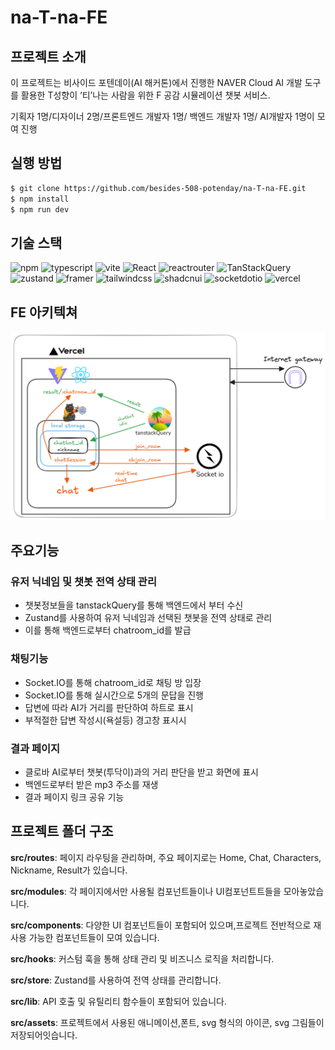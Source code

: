 # na-T-na-FE

## 프로젝트 소개

이 프로젝트는 비사이드 포텐데이(AI 해커톤)에서 진행한 NAVER Cloud AI 개발 도구를 활용한 T성향이 ‘티’나는 사람을 위한 F 공감 시뮬레이션 챗봇 서비스.

기획자 1명/디자이너 2명/프론트엔드 개발자 1명/ 백엔드 개발자 1명/ AI개발자 1명이 모여 진행 


## 실행 방법

```sh
$ git clone https://github.com/besides-508-potenday/na-T-na-FE.git
$ npm install
$ npm run dev
```

## 기술 스택

<p>

<img src="https://img.shields.io/badge/npm-CB3837?&logo=npm&logoColor=white" alt="npm">
<img src="https://img.shields.io/badge/typescript-3178C6?&logo=typescript&logoColor=white"  alt="typescript">
<img src="https://img.shields.io/badge/vite-646CFF?&logo=vite&logoColor=white" alt="vite">
<img src="https://img.shields.io/badge/React-61DAFB?&logo=React&logoColor=white"  alt="React">

<img src="https://img.shields.io/badge/reactrouter-CA4245?&logo=reactrouter&logoColor=white"  alt="reactrouter">
<img src="https://img.shields.io/badge/TanStackQuery-FF4154?&logo=ReactQuery&logoColor=white" alt="TanStackQuery">
<img src="https://img.shields.io/badge/zustand-000000?&logo=zustand&logoColor=white" alt="zustand">

<img src="https://img.shields.io/badge/framer-0055FF?&logo=framer&logoColor=white" alt="framer">
<img src="https://img.shields.io/badge/tailwindcss-06B6D4?&logo=tailwindcss&logoColor=white" alt="tailwindcss">
<img src="https://img.shields.io/badge/shadcnui-000000?&logo=shadcnui&logoColor=white" alt="shadcnui">

<img src="https://img.shields.io/badge/socket.io-010101?&logo=socketdotio&logoColor=white" alt="socketdotio">

<img src="https://img.shields.io/badge/vercel-000000?&logo=vercel&logoColor=white" alt="vercel">

</p>

## FE 아키텍쳐

![alt text](image.png)

## 주요기능

### 유저 닉네임 및 챗봇 전역 상태 관리
- 챗봇정보들을 tanstackQuery를 통해 백엔드에서 부터 수신
- Zustand를 사용하여 유저 닉네임과 선택된 챗봇을 전역 상태로 관리 
- 이를 통해 백엔드로부터 chatroom_id를 발급

### 채팅기능 
- Socket.IO를 통해 chatroom_id로 채팅 방 입장 
- Socket.IO를 통해 실시간으로 5개의 문답을 진행
- 답변에 따라 AI가 거리를 판단하여 하트로 표시
- 부적절한 답변 작성시(욕설등) 경고창 표시시

### 결과 페이지
- 클로바 AI로부터 챗봇(투닥이)과의 거리 판단을 받고 화면에 표시
- 백엔드로부터 받은 mp3 주소를 재생
- 결과 페이지 링크 공유 기능

## 프로젝트 폴더 구조
**src/routes**: 페이지 라우팅을 관리하며, 주요 페이지로는 Home, Chat, Characters, Nickname, Result가 있습니다.

**src/modules**: 각 페이지에서만 사용될 컴포넌트들이나 UI컴포넌트트들을 모아놓았습니다.

**src/components**: 다양한 UI 컴포넌트들이 포함되어 있으며,프로젝트 전반적으로 재사용 가능한 컴포넌트들이 모여 있습니다.

**src/hooks**: 커스텀 훅을 통해 상태 관리 및 비즈니스 로직을 처리합니다.

**src/store**: Zustand를 사용하여 전역 상태를 관리합니다.

**src/lib**: API 호출 및 유틸리티 함수들이 포함되어 있습니다.

**src/assets**: 프로젝트에서 사용된 애니메이션,폰트, svg 형식의 아이콘, svg 그림들이 저장되어잇습니다. 